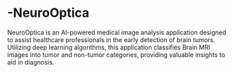 # -NeuroOptica
NeuroOptica is an AI-powered medical image analysis application designed to assist healthcare professionals in the early detection of brain tumors. Utilizing deep learning algorithms, this application classifies Brain MRI images into tumor and non-tumor categories, providing valuable insights to aid in diagnosis.
